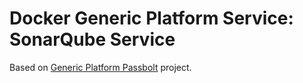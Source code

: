# Docker Generic Platform Service: SonarQube Service

Based on [Generic Platform Passbolt](https://github.com/tpbtools/gp-sonarqube) project.
